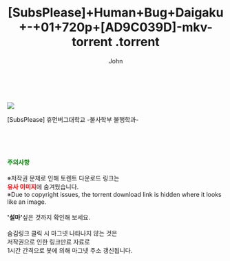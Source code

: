 ﻿---
layout: post
title:  "                   [SubsPlease]+Human+Bug+Daigaku+-+01+720p+[AD9C039D]-mkv-torrent                .torrent"
author: John
categories: [ 애니/만화 ]
tags: [  ]
image: https://torrentrj57.com/uploadfile/full/ce533ea7eeedff81390e2492004597f3a02de652.jpg 
description: "                   [SubsPlease]+Human+Bug+Daigaku+-+01+720p+[AD9C039D]-mkv-torrent                 torrent 정보 공유"
toc: true
toc_sticky: true
---

<br>
<p><img src="https://torrentrj57.com/uploadfile/full/ce533ea7eeedff81390e2492004597f3a02de652.jpg"/></p>
 [SubsPlease] 휴먼버그대학교 -불사학부 불행학과-  
    
<br><br><br>
<p data-ke-size="size16"><b><span style="color: green;">주의사항</span></b><br /><br />※저작권 문제로 인해 토렌트 다운로드 링크는<br /><b><span style="color: red;">유사 이미지</span></b>에 숨겨뒀습니다.<br />※Due to copyright issues, the torrent download link is hidden where it looks like an image.<br /><br /><b>'설마'</b>싶은 것까지 확인해 보세요.<br /><br />숨김링크 클릭 시 마그넷 나타나지 않는 것은<br />저작권으로 인한 링크만료 자료로<br />1시간 간격으로 봇에 의해 마그넷 주소 갱신됩니다.</p>
